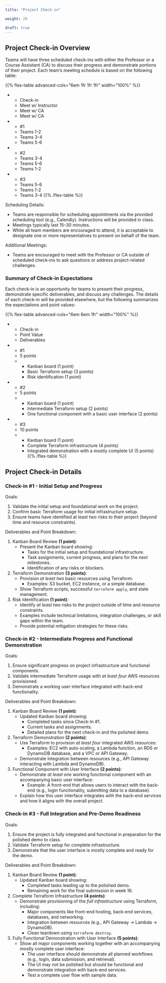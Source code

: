 ```yaml
---
title: "Project Check-in"

weight: 20

draft: true
---
```


## Project Check-in Overview

Teams will have three scheduled check-ins with either the Professor or a Course Assistant (CA) to discuss their progress and demonstrate portions of their project. Each team’s meeting schedule is based on the following table:

{{% flex-table advanced-cols="6em 1fr 1fr 1fr" width="100%" %}}
- * Check-in
  * Meet w/ Instructor
  * Meet w/ CA
  * Meet w/ CA

- * #1
  * Teams 1-2
  * Teams 3-4
  * Teams 5-6

- * #2
  * Teams 3-4
  * Teams 5-6
  * Teams 1-2

- * #3
  * Teams 5-6
  * Teams 1-2
  * Teams 3-4
{{% /flex-table %}}

Scheduling Details:

* Teams are responsible for scheduling appointments via the provided scheduling tool (e.g., Calendly). Instructions will be provided in class.
* Meetings typically last 15–30 minutes.
* While all team members are encouraged to attend, it is acceptable to designate one or more representatives to present on behalf of the team.

Additional Meetings:

* Teams are encouraged to meet with the Professor or CA outside of scheduled check-ins to ask questions or address project-related challenges.

### Summary of Check-in Expectations

Each check-in is an opportunity for teams to present their progress, demonstrate specific deliverables, and discuss any challenges. The details of each check-in will be provided elsewhere, but the following summarizes the expectations and point values:

{{% flex-table advanced-cols="6em 6em 1fr" width="100%" %}}
- * Check-in
  * Point Value
  * Deliverables

- * #1
  * 5 points
  * * Kanban board (1 point)
    * Basic Terraform setup (3 points)
    * Risk identification (1 point)

- * #2
  * 5 points
  * * Kanban board (1 point)
    * Intermediate Terraform setup (2 points)
    * One functional component with a basic user interface (2 points)

- * #3
  * 10 points
  * * Kanban board (1 point)
    * Complete Terraform infrastructure (4 points)
    * Integrated demonstration with a mostly complete UI (5 points)
{{% /flex-table %}}

## Project Check-in Details

### Check-in #1 - Initial Setup and Progress

Goals:

1. Validate the initial setup and foundational work on the project.
2. Confirm basic Terraform usage for initial infrastructure setup.
3. Ensure teams have identified at least two risks to their project (beyond time and resource constraints).

Deliverables and Point Breakdown:

1. Kanban Board Review **(1 point)**:
    * Present the Kanban board showing:
        * Tasks for the initial setup and foundational infrastructure.
        * Task assignments, current progress, and plans for the next milestones.
        * Identification of any risks or blockers.
2. Terraform Demonstration **(3 points)**:
    * Provision *at least two* basic resources using Terraform:
        * Examples: S3 bucket, EC2 instance, or a simple database.
    * Show Terraform scripts, successful `terraform apply`, and state management.
3. Risk Identification **(1 point)**:
    * Identify *at least two* risks to the project outside of time and resource constraints.
    * Examples include technical limitations, integration challenges, or skill gaps within the team.
    * Provide potential mitigation strategies for these risks.

### Check-in #2 - Intermediate Progress and Functional Demonstration

Goals:

1. Ensure significant progress on project infrastructure and functional components.
2. Validate intermediate Terraform usage with *at least four* AWS resources provisioned.
3. Demonstrate a working user interface integrated with back-end functionality.

Deliverables and Point Breakdown:

1. Kanban Board Review **(1 point)**:
    * Updated Kanban board showing:
        * Completed tasks since Check-In #1.
        * Current tasks and assignments.
        * Detailed plans for the next check-in and the polished demo.
2. Terraform Demonstration **(2 points)**:
    * Use Terraform to provision *at least four* integrated AWS resources:
        * Examples: EC2 with auto-scaling, a Lambda function, an RDS or DynamoDB database, and a VPC or API Gateway.
    * Demonstrate integration between resources (e.g., API Gateway interacting with Lambda and DynamoDB).
3. Functional Component with User Interface **(2 points)**:
    * Demonstrate *at least one* working functional component with an accompanying basic user interface:
        * Example: A front-end that allows users to interact with the back-end (e.g., login functionality, submitting data to a database).
    * Explain how this user interface integrates with the back-end services and how it aligns with the overall project.

### Check-in #3 - Full Integration and Pre-Demo Readiness

Goals:

1. Ensure the project is fully integrated and functional in preparation for the polished demo to class.
2. Validate Terraform setup for complete infrastructure.
3. Demonstrate that the user interface is mostly complete and ready for the demo.

Deliverables and Point Breakdown:

1. Kanban Board Review **(1 point)**:
    * Updated Kanban board showing:
        * Completed tasks leading up to the polished demo.
        * Remaining work for the final submission in week 16.
2. Complete Terraform Infrastructure **(4 points)**:
    * Demonstrate provisioning of the *full infrastructure* using Terraform, including:
        * Major components like front-end hosting, back-end services, databases, and networking.
        * Integration between resources (e.g., API Gateway -> Lambda -> DynamoDB).
        * Clean teardown using `terraform destroy`.
3. Fully Functional Demonstration with User Interface **(5 points)**:
    * Show all major components working together with an accompanying mostly complete user interface:
        * The user interface should demonstrate all planned workflows (e.g., login, data submission, and retrieval).
        * The UI may not be polished but should be functional and demonstrate integration with back-end services.
        * Test a complete user flow with sample data.